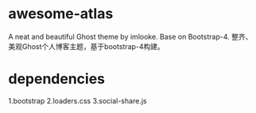 # awesome-atlas
A neat and beautiful Ghost theme by imlooke. Base on Bootstrap-4.
整齐、美观Ghost个人博客主题，基于bootstrap-4构建。
# dependencies
1.bootstrap
2.loaders.css
3.social-share.js